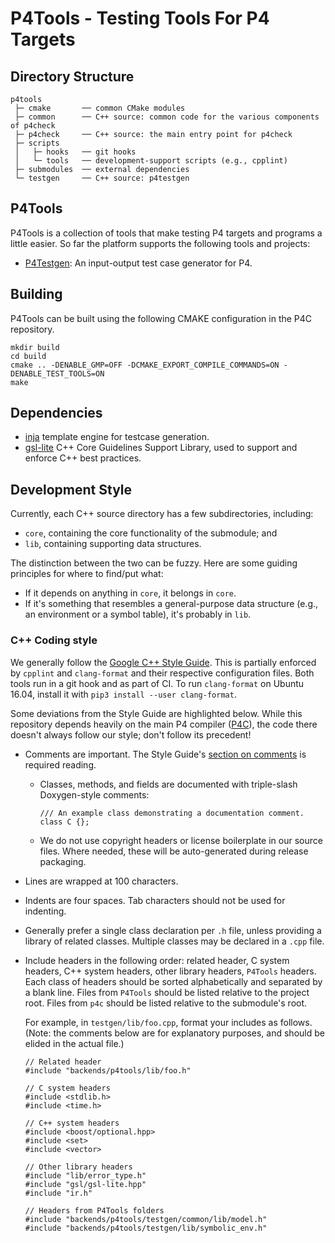 # P4Tools - Testing Tools For P4 Targets

## Directory Structure

```
p4tools
 ├─ cmake       ── common CMake modules
 ├─ common      ── C++ source: common code for the various components of p4check
 ├─ p4check     ── C++ source: the main entry point for p4check
 ├─ scripts
 │   ├─ hooks   ── git hooks
 │   └─ tools   ── development-support scripts (e.g., cpplint)
 ├─ submodules  ── external dependencies
 └─ testgen     ── C++ source: p4testgen
```

## P4Tools
P4Tools is a collection of tools that make testing P4 targets and programs a little easier. So far the platform supports the following tools and projects:

- [P4Testgen](https://github.com/p4lang/p4c/tree/main/backends/p4tools/testgen): An input-output test case generator for P4.

## Building

P4Tools can be built using the following CMAKE configuration in the P4C repository.

```
mkdir build
cd build
cmake .. -DENABLE_GMP=OFF -DCMAKE_EXPORT_COMPILE_COMMANDS=ON -DENABLE_TEST_TOOLS=ON
make
```

## Dependencies
* [inja](https://github.com/pantor/inja) template engine for testcase generation.
* [gsl-lite](https://github.com/gsl-lite/gsl-lite) C++ Core Guidelines Support Library, used to
support and enforce C++ best practices.

## Development Style
Currently, each C++ source directory has a few subdirectories, including:
* `core`, containing the core functionality of the submodule; and
* `lib`, containing supporting data structures.

The distinction between the two can be fuzzy. Here are some guiding principles
for where to find/put what:
* If it depends on anything in `core`, it belongs in `core`.
* If it's something that resembles a general-purpose data structure (e.g., an
  environment or a symbol table), it's probably in `lib`.

### C++ Coding style

We generally follow the [Google C++ Style
Guide](https://google.github.io/styleguide/cppguide.html). This is partially
enforced by `cpplint` and `clang-format` and their respective configuration files. Both tools run in a git hook and as part of CI. To run `clang-format` on Ubuntu 16.04, install it with `pip3 install --user clang-format`.

Some deviations from the Style Guide are highlighted below. While this
repository depends heavily on the main P4 compiler ([P4C](https://github.com/p4lang/p4c/)), the code there doesn't always follow our style; don't follow its precedent!

* Comments are important. The Style Guide's [section on
  comments](https://google.github.io/styleguide/cppguide.html#Comments) is
  required reading.
    * Classes, methods, and fields are documented with triple-slash
      Doxygen-style comments:
      ```
      /// An example class demonstrating a documentation comment.
      class C {};
      ```
    * We do not use copyright headers or license boilerplate in our source
      files. Where needed, these will be auto-generated during release
      packaging.
* Lines are wrapped at 100 characters.
* Indents are four spaces. Tab characters should not be used for indenting.
* Generally prefer a single class declaration per `.h` file, unless providing a
  library of related classes. Multiple classes may be declared in a `.cpp`
  file.
* Include headers in the following order: related header, C system headers, C++
  system headers, other library headers, `P4Tools` headers. Each class of
  headers should be sorted alphabetically and separated by a blank line. Files
  from `P4Tools` should be listed relative to the project root. Files from
  `p4c` should be listed relative to the submodule's root.

  For example, in `testgen/lib/foo.cpp`, format your includes as follows.
  (Note: the comments below are for explanatory purposes, and should be elided
  in the actual file.)
  ```
  // Related header
  #include "backends/p4tools/lib/foo.h"

  // C system headers
  #include <stdlib.h>
  #include <time.h>

  // C++ system headers
  #include <boost/optional.hpp>
  #include <set>
  #include <vector>

  // Other library headers
  #include "lib/error_type.h"
  #include "gsl/gsl-lite.hpp"
  #include "ir.h"

  // Headers from P4Tools folders
  #include "backends/p4tools/testgen/common/lib/model.h"
  #include "backends/p4tools/testgen/lib/symbolic_env.h"
  ```



